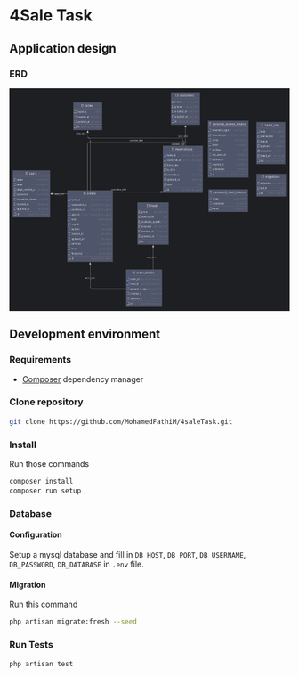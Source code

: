 # 4Sale Task

## Application design

### ERD

<div><img src="docs/restuarant.png" alt="Data Structure Diagram"
  height="400" style="display:block;margin:0 auto"><div>

## Development environment

### Requirements

-   [Composer](https://getcomposer.org) dependency manager

### Clone repository

```sh
git clone https://github.com/MohamedFathiM/4saleTask.git
```

### Install

Run those commands

```sh
composer install
composer run setup
```

### Database

#### Configuration

Setup a mysql database and fill in `DB_HOST`, `DB_PORT`, `DB_USERNAME`, `DB_PASSWORD`, `DB_DATABASE` in `.env` file.

#### Migration

Run this command

```sh
php artisan migrate:fresh --seed
```

### Run Tests

```sh
php artisan test
```
